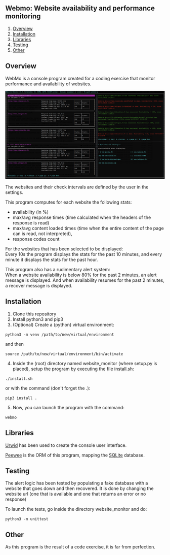 ## Webmo: Website availability and performance monitoring

1. [Overview](#overview)
2. [Installation](#installation)
3. [Libraries](#libraries)
4. [Testing](#testing)
5. [Other](#other)

## Overview

WebMo is a console program created for a coding exercise that monitor performance and availability of websites.

![Screenshot](doc/screenshot.png)

The websites and their check intervals are defined by the user in the settings.

This program computes for each website the following stats: 
- availability (in %)
- max/avg response times (time calculated when the headers of the response is read)
- max/avg content loaded times (time when the entire content of the page can is read, not interpreted), 
- response codes count

For the websites that has been selected to be displayed:  
Every 10s the program displays the stats for the past 10 minutes, 
and every minute it displays the stats for the past hour.

This program also has a rudimentary alert system:  
When a website availability is below 80% for the past 2 minutes,
an alert message is displayed. And when availability resumes for the past 2 minutes, a recover message is displayed.


## Installation

1. Clone this repository
2. Install python3 and pip3
3. (Optional) Create a (python) virtual environment: 
```
python3 -m venv /path/to/new/virtual/environment
```
and then 
```
source /path/to/new/virtual/environment/bin/activate
```
4. Inside the (root) directory named website_monitor (where setup.py is placed), 
setup the program by executing the file install.sh:
```
./install.sh
```

or with the command (don't forget the .):
```
pip3 install .
```

5. Now, you can launch the program with the command:
```
webmo
```

## Libraries

[Urwid](http://urwid.org/index.html) has been used to create the console user interface.

[Peewee](http://docs.peewee-orm.com) is the ORM of this program, mapping the [SQLite](https://www.sqlite.org) database.

## Testing

The alert logic has been tested by populating a fake database with 
a website that goes down and then recovered. It is done by changing the 
website url (one that is available and one that returns an error or no response)

To launch the tests, go inside the directory website_monitor and do:
```
python3 -m unittest
```

## Other

As this program is the result of a code exercise, it is far from perfection.
